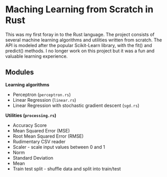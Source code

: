 # Maching Learning from Scratch in Rust 

This was my first foray in to the Rust language. The project consists of several machine learning algorithms and utilities written from scratch. The API is modeled after the popular Scikit-Learn library, with the fit() and predict() methods. I no longer work on this project but it was a fun and valuable learning experience.

## Modules

**Learning algorithms**
* Perceptron (`perceptron.rs`)
* Linear Regression (`linear.rs`)
* Linear Regression with stochastic gradient descent (`sgd.rs`)

**Utilities (`processing.rs`)**
* Accuracy Score 
* Mean Squared Error (MSE)
* Root Mean Squared Error (RMSE)
* Rudimentary CSV reader
* Scaler - scale input values between 0 and 1
* Norm
* Standard Deviation
* Mean
* Train test split  - shuffle data and split into train/test 

